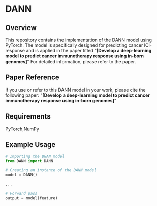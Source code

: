 # DANN


## Overview
This repository contains the implementation of the DANN model using PyTorch. The model is specifically designed for predicting cancer ICI-response and is applied in the paper titled "**[Develop a deep-learning model to predict cancer immunotherapy response using in-born genomes]**" For detailed information, please refer to the paper.

## Paper Reference
If you use or refer to this DANN model in your work, please cite the following paper:
"**[Develop a deep-learning model to predict cancer immunotherapy response using in-born genomes]**"

## Requirements
PyTorch,NumPy

## Example Usage
```python
# Importing the BGAN model
from DANN import DANN

# Creating an instance of the DANN model
model = DANN()

...

# Forward pass
output = model(feature)
